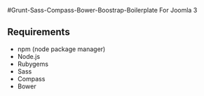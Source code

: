#Grunt-Sass-Compass-Bower-Boostrap-Boilerplate For Joomla 3

## Requirements
* npm (node package manager)
* Node.js
* Rubygems
* Sass
* Compass
* Bower